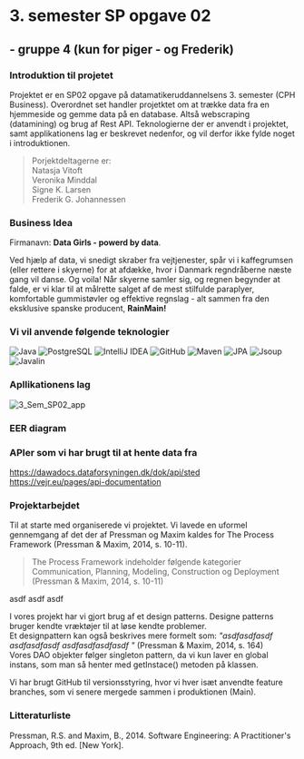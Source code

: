 # 3. semester SP opgave 02 
## - gruppe 4 (kun for piger - og Frederik)

### Introduktion til projetet 
Projektet er en SP02 opgave på datamatikeruddannelsens 3. semester (CPH Business). 
Overordnet set handler projetktet om at trække data fra en hjemmeside og gemme data på en database. Altså webscraping (datamining) og brug af Rest API.
Teknologierne der er anvendt i projektet, samt applikationens lag er beskrevet nedenfor, og vil derfor ikke fylde noget i introduktionen. 

> Porjektdeltagerne er:<br>
> Natasja Vitoft <br>
> Veronika Minddal <br>
> Signe K. Larsen <br>
> Frederik G. Johannessen

### Business Idea 
Firmanavn: **Data Girls - powerd by data**.

Ved hjælp af data, vi snedigt skraber fra vejtjenester, spår vi i kaffegrumsen (eller rettere i skyerne) for at afdække, hvor i Danmark regndråberne næste gang vil danse. Og voila! Når skyerne samler sig, og regnen begynder at falde, er vi klar til at målrette salget af de mest stilfulde paraplyer, komfortable gummistøvler og effektive regnslag - alt sammen fra den eksklusive spanske producent, **RainMain!**


### Vi vil anvende følgende teknologier
![Java](https://img.shields.io/badge/Java-%23FF0000?style=flat-square&logo=java&logoColor=white)
![PostgreSQL](https://img.shields.io/badge/PostgreSQL-%23336791?style=flat-square&logo=postgresql&logoColor=white)
![IntelliJ IDEA](https://img.shields.io/badge/IntelliJ%20IDEA-%23000000?style=flat-square&logo=intellij-idea&logoColor=white)
![GitHub](https://img.shields.io/badge/GitHub-%23181717?style=flat-square&logo=github&logoColor=white)
![Maven](https://img.shields.io/badge/Maven-%23C71A36?style=flat-square&logo=apache-maven&logoColor=white)
![JPA](https://img.shields.io/badge/JPA-%23008000?style=flat-square&logoColor=white)
![Jsoup](https://img.shields.io/badge/Jsoup-%23008000?style=flat-square&logoColor=white)
![Javalin](https://img.shields.io/badge/Javalin-%230056D6?style=flat-square&logoColor=white)


### Apllikationens lag
![3_Sem_SP02_app](https://github.com/FrederikGJ/3sem_sp02/assets/113090989/a802b741-d6f3-46db-a20c-955c31925af3)

### EER diagram

### APIer som vi har brugt til at hente data fra
https://dawadocs.dataforsyningen.dk/dok/api/sted <br>
https://vejr.eu/pages/api-documentation

### Projektarbejdet 
Til at starte med organiserede vi projektet. Vi lavede en uformel gennemgang af det der af Pressman og Maxim kaldes for The Process Framework (Pressman & Maxim, 2014, s. 10-11).
> The Process Framework indeholder følgende kategorier <br>
> Communication, Planning, Modeling, Construction og Deployment <br>
> (Pressman & Maxim, 2014, s. 10-11)

asdf asdf asdf

I vores projekt har vi gjort brug af et design patterns. Designe patterns bruger kendte vræktøjer til at løse kendte problemer.    <br>
Et designpattern kan også beskrives mere formelt som: *"asdfasdfasdf asdfasdfasdf asdfasdfasdfasdf "* (Pressman & Maxim, 2014, s. 164)
<br>
Vores DAO objekter følger singleton pattern, da vi kun laver en global instans, som man så henter med getInstace() metoden på klassen. 

Vi har brugt GitHub til versionsstyring, hvor vi hver isæt anvendte feature branches, som vi senere mergede sammen i produktionen (Main). 

### Litteraturliste
Pressman, R.S. and Maxim, B., 2014. Software Engineering: A Practitioner's Approach, 9th ed. [New York].
